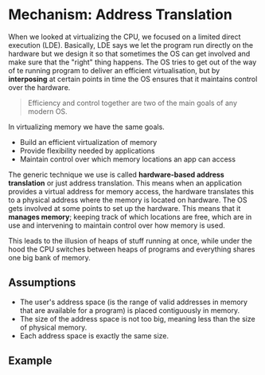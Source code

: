 # Mechanism: Address Translation

When we looked at virtualizing the CPU, we focused on a limited direct execution (LDE). Basically, LDE says we let the program run directly on the hardware but we design it so that sometimes the OS can get involved and make sure that the "right" thing happens. The OS tries to get out of the way of te running program to deliver an efficient virtualisation, but by **interposing** at certain points in time the OS ensures that it maintains control over the hardware.

> Efficiency and control together are two of the main goals of any modern OS.

In virtualizing memory we have the same goals.

- Build an efficient virtualization of memory
- Provide flexibility needed by applications
- Maintain control over which memory locations an app can access

The generic technique we use is called **hardware-based address translation** or just address translation. This means when an application provides a virtual address for memory access, the hardware translates this to a physical address where the memory is located on hardware. The OS gets involved at some points to set up the hardware. This means that it **manages memory**; keeping track of which locations are free, which are in use and intervening to maintain control over how memory is used.

This leads to the illusion of heaps of stuff running at once, while under the hood the CPU switches between heaps of programs and everything shares one big bank of memory.

## Assumptions

- The user's address space (is the range of valid addresses in memory that are available for a program) is placed contiguously in memory.
- The size of the address space is not too big, meaning less than the size of physical memory.
- Each address space is exactly the same size.

## Example
